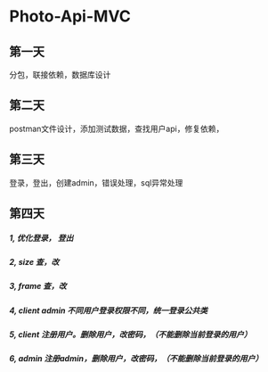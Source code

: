 # Photo-Api-MVC

## 第一天
分包，联接依赖，数据库设计

## 第二天
postman文件设计，添加测试数据，查找用户api，修复依赖，

## 第三天
登录，登出，创建admin，错误处理，sql异常处理

## 第四天
##### 1, 优化登录， 登出
##### 2, size 查，改
##### 3, frame 查，改
##### 4, client admin 不同用户登录权限不同，统一登录公共类
##### 5, client 注册用户。删除用户，改密码，（不能删除当前登录的用户）
##### 6, admin 注册admin，删除用户，改密码，（不能删除当前登录的用户）